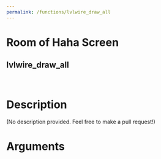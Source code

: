 ```yaml
---
permalink: /functions/lvlwire_draw_all
---
```

# Room of Haha Screen  
## lvlwire_draw_all  
&nbsp;  
# Description  
(No description provided. Feel free to make a pull request!) 
&nbsp;  
# Arguments


